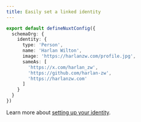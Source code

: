 ```yaml
---
title: Easily set a linked identity
---
```


```ts twoslash [nuxt.config.js]
export default defineNuxtConfig({
  schemaOrg: {
    identity: {
      type: 'Person',
      name: 'Harlan Wilton',
      image: 'https://harlanzw.com/profile.jpg',
      sameAs: [
        'https://x.com/harlan_zw',
        'https://github.com/harlan-zw',
        'https://harlanzw.com'
      ]
    }
  }
})
```

Learn more about [setting up your identity](/docs/schema-org/guides/setup-identity).
